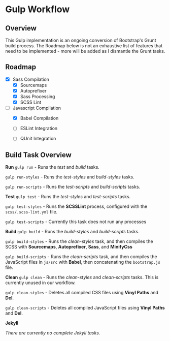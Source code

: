# Gulp Workflow

## Overview

This Gulp implementation is an ongoing conversion of Bootstrap's Grunt build process. The Roadmap below is not an exhaustive list of features that need to be implemented - more will be added as I dismantle the Grunt tasks.

## Roadmap

- [x] Sass Compilation
   - [x] Sourcemaps
   - [x] Autoprefixer
   - [x] Sass Processing
   - [x] SCSS Lint
- [ ] Javascript Compilation
   - [x] Babel Compilation
   - [ ] ESLint Integration
   - [ ] QUnit Integration


## Build Task Overview

**Run**
`gulp run` - Runs the _test_ and _build_ tasks.

`gulp run-styles` - Runs the _test-styles_ and _build-styles_ tasks.

`gulp run-scripts` - Runs the _test-scripts_ and _build-scripts_ tasks.

**Test**
`gulp test` - Runs the _test-styles_ and _test-scripts_ tasks.

`gulp test-styles` - Runs the **SCSSLint** process, configured with the `scss/.scss-lint.yml` file.

`gulp test-scripts` - Currently this task does not run any processes

**Build**
`gulp build` - Runs the _build-styles_ and _build-scripts_ tasks.

`gulp build-styles` - Runs the _clean-styles_ task, and then compiles the SCSS with **Sourcemaps**, **Autoprefixer**, **Sass**, and **MinifyCss**

`gulp build-scripts` - Runs the _clean-scripts_ task, and then compiles the JavaScript files in `js/src` with **Babel**, then concatenating the `bootstrap.js` file.

**Clean**
`gulp clean` - Runs the _clean-styles_ and _clean-scripts_ tasks. This is currently unused in our workflow.

`gulp clean-styles` - Deletes all compiled CSS files using **Vinyl Paths** and **Del**.

`gulp clean-scripts` - Deletes all compiled JavaScript files using **Vinyl Paths** and **Del**.

**Jekyll**

_There are currently no complete Jekyll tasks._
